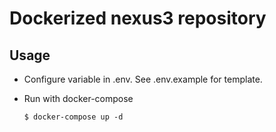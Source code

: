 # Dockerized nexus3 repository

## Usage
  - Configure variable in .env. See .env.example for template.

  - Run with docker-compose
    ```
    $ docker-compose up -d
    ```

